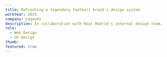 ```yaml
---
title: Refreshing a legendary football brand's design system
workYear: 2023
company: Legends
description: In collaboration with Real Madrid's internal design team, I was responsible for translating their new design system to web for use on their ecommerce store and for their Madradista fan club.
role:
  - Web Design
  - UX Design
thumb:
featured: true
---
```

